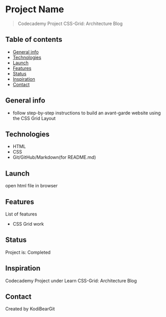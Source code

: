 # Project Name

> Codecademy Project CSS-Grid: Architecture Blog

## Table of contents

* [General info](#general-info)
* [Technologies](#technologies)
* [Launch](#launch)
* [Features](#features)
* [Status](#status)
* [Inspiration](#inspiration)
* [Contact](#contact)

## General info

* follow step-by-step instructions to build an avant-garde website using the CSS Grid Layout

## Technologies

* HTML
* CSS
* Git/GitHub/Markdown(for README.md)

## Launch

open html file in browser

## Features

List of features

* CSS Grid work

## Status

Project is: Completed

## Inspiration

Codecademy Project under Learn CSS-Grid: Architecture Blog

## Contact

Created by KodiBearGit